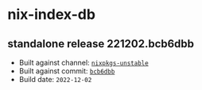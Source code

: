 # nix-index-db
## standalone release 221202.bcb6dbb
- Built against channel: [`nixpkgs-unstable`](https://github.com/nixos/nixpkgs/tree/nixpkgs-unstable)
- Built against commit: [`bcb6dbb`](https://github.com/NixOS/nixpkgs/commit/bcb6dbbe30ce7631e5a0865dff1ab9b63d92977d)
- Build date: `2022-12-02`
